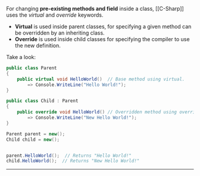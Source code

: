 For changing **pre-existing methods and field** inside a class, [[C-Sharp]] uses the *virtual* and *override* keywords.
- **Virtual** is used inside parent classes, for specifying a given method can be overridden by an inheriting class.
- **Override** is used inside child classes for specifying the compiler to use the new definition.

Take a look:
```csharp
public class Parent
{
    public virtual void HelloWorld()  // Base method using virtual.
        => Console.WriteLine("Hello World!");
}

public class Child : Parent
{
    public override void HelloWorld() // Overridden method using override.
        => Console.WriteLine("New Hello World!");
}

Parent parent = new();
Child child = new();


parent.HelloWorld();  // Returns "Hello World!"
child.HelloWorld();  // Returns "New Hello World!"
```
___
